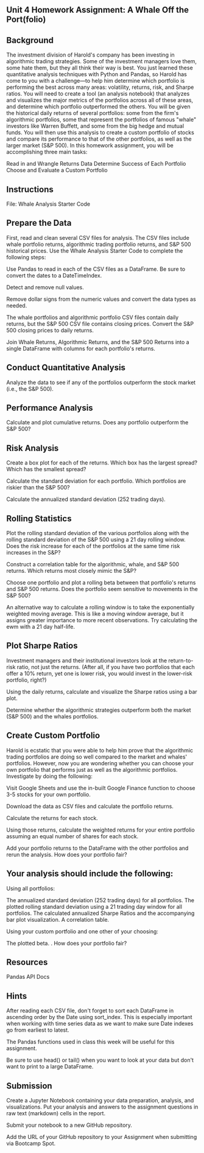 ## Unit 4 Homework Assignment: A Whale Off the Port(folio)


## Background
The investment division of Harold's company has been investing in algorithmic trading strategies. Some of the investment managers love them, some hate them, but they all think their way is best.
You just learned these quantitative analysis techniques with Python and Pandas, so Harold has come to you with a challenge—to help him determine which portfolio is performing the best across many areas: volatility, returns, risk, and Sharpe ratios.
You will need to create a tool (an analysis notebook) that analyzes and visualizes the major metrics of the portfolios across all of these areas, and determine which portfolio outperformed the others. You will be given the historical daily returns of several portfolios: some from the firm's algorithmic portfolios, some that represent the portfolios of famous "whale" investors like Warren Buffett, and some from the big hedge and mutual funds. You will then use this analysis to create a custom portfolio of stocks and compare its performance to that of the other portfolios, as well as the larger market (S&P 500).
In this homework assignment, you will be accomplishing three main tasks:

Read in and Wrangle Returns Data
Determine Success of Each Portfolio
Choose and Evaluate a Custom Portfolio



## Instructions
File: Whale Analysis Starter Code

## Prepare the Data
First, read and clean several CSV files for analysis. The CSV files include whale portfolio returns, algorithmic trading portfolio returns, and S&P 500 historical prices. Use the Whale Analysis Starter Code to complete the following steps:


Use Pandas to read in each of the CSV files as a DataFrame. Be sure to convert the dates to a DateTimeIndex.


Detect and remove null values.


Remove dollar signs from the numeric values and convert the data types as needed.


The whale portfolios and algorithmic portfolio CSV files contain daily returns, but the S&P 500 CSV file contains closing prices. Convert the S&P 500 closing prices to daily returns.


Join Whale Returns, Algorithmic Returns, and the S&P 500 Returns into a single DataFrame with columns for each portfolio's returns.




## Conduct Quantitative Analysis
Analyze the data to see if any of the portfolios outperform the stock market (i.e., the S&P 500).

## Performance Analysis

Calculate and plot cumulative returns. Does any portfolio outperform the S&P 500?


## Risk Analysis


Create a box plot for each of the returns. Which box has the largest spread? Which has the smallest spread?


Calculate the standard deviation for each portfolio. Which portfolios are riskier than the S&P 500?


Calculate the annualized standard deviation (252 trading days).



## Rolling Statistics


Plot the rolling standard deviation of the various portfolios along with the rolling standard deviation of the S&P 500 using a 21 day rolling window. Does the risk increase for each of the portfolios at the same time risk increases in the S&P?


Construct a correlation table for the algorithmic, whale, and S&P 500 returns. Which returns most closely mimic the S&P?


Choose one portfolio and plot a rolling beta between that portfolio's returns and S&P 500 returns. Does the portfolio seem sensitive to movements in the S&P 500?


An alternative way to calculate a rolling window is to take the exponentially weighted moving average. This is like a moving window average, but it assigns greater importance to more recent observations. Try calculating the ewm with a 21 day half-life.



## Plot Sharpe Ratios
Investment managers and their institutional investors look at the return-to-risk ratio, not just the returns. (After all, if you have two portfolios that each offer a 10% return, yet one is lower risk, you would invest in the lower-risk portfolio, right?)


Using the daily returns, calculate and visualize the Sharpe ratios using a bar plot.


Determine whether the algorithmic strategies outperform both the market (S&P 500) and the whales portfolios.



## Create Custom Portfolio
Harold is ecstatic that you were able to help him prove that the algorithmic trading portfolios are doing so well compared to the market and whales' portfolios. However, now you are wondering whether you can choose your own portfolio that performs just as well as the algorithmic portfolios. Investigate by doing the following:


Visit Google Sheets and use the in-built Google Finance function to choose 3-5 stocks for your own portfolio.


Download the data as CSV files and calculate the portfolio returns.


Calculate the returns for each stock.


Using those returns, calculate the weighted returns for your entire portfolio assuming an equal number of shares for each stock.


Add your portfolio returns to the DataFrame with the other portfolios and rerun the analysis. How does your portfolio fair?



## Your analysis should include the following:

Using all portfolios:

The annualized standard deviation (252 trading days) for all portfolios.
The plotted rolling standard deviation using a 21 trading day window for all portfolios.
The calculated annualized Sharpe Ratios and the accompanying bar plot visualization.
A correlation table.


Using your custom portfolio and one other of your choosing:

The plotted beta. . How does your portfolio fair?





## Resources
Pandas API Docs


## Hints


After reading each CSV file, don't forget to sort each DataFrame in ascending order by the Date using sort_index. This is especially important when working with time series data as we want to make sure Date indexes go from earliest to latest.


The Pandas functions used in class this week will be useful for this assignment.


Be sure to use head() or tail() when you want to look at your data but don't want to print to a large DataFrame.




## Submission


Create a Jupyter Notebook containing your data preparation, analysis, and visualizations. Put your analysis and answers to the assignment questions in raw text (markdown) cells in the report.


Submit your notebook to a new GitHub repository.


Add the URL of your GitHub repository to your Assignment when submitting via Bootcamp Spot.



